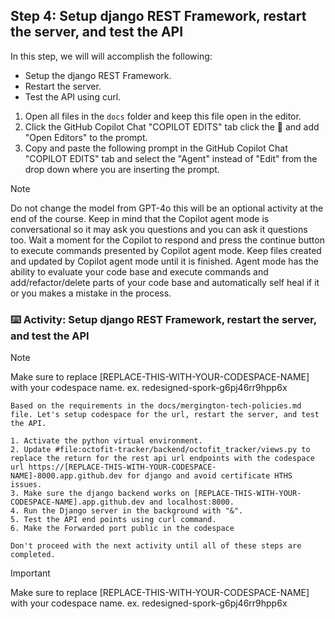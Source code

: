 ## Step 4: Setup django REST Framework, restart the server, and test the API

In this step, we will will accomplish the following:

- Setup the django REST Framework.
- Restart the server.
- Test the API using curl.

1. Open all files in the `docs` folder and keep this file open in the editor.
2. Click the GitHub Copilot Chat "COPILOT EDITS" tab click the :paperclip: and add "Open Editors" to the prompt.
3. Copy and paste the following prompt in the GitHub Copilot Chat "COPILOT EDITS" tab and select the "Agent" instead of "Edit" from the drop down where you are inserting the prompt.

>[!NOTE]
> Do not change the model from GPT-4o this will be an optional activity at the end of the course.
> Keep in mind that the Copilot agent mode is conversational so it may ask you questions and you can ask it questions too.
> Wait a moment for the Copilot to respond and press the continue button to execute commands presented by Copilot agent mode.
> Keep files created and updated by Copilot agent mode until it is finished.
> Agent mode has the ability to evaluate your code base and execute commands and add/refactor/delete parts of your code base and automatically self heal if it or you makes a mistake in the process.

### :keyboard: Activity: Setup django REST Framework, restart the server, and test the API

> [!NOTE]
> Make sure to replace [REPLACE-THIS-WITH-YOUR-CODESPACE-NAME] with your codespace name.
> ex. redesigned-spork-g6pj46rr9hpp6x

```text
Based on the requirements in the docs/mergington-tech-policies.md file. Let's setup codespace for the url, restart the server, and test the API.

1. Activate the python virtual environment.
2. Update #file:octofit-tracker/backend/octofit_tracker/views.py to replace the return for the rest api url endpoints with the codespace url https://[REPLACE-THIS-WITH-YOUR-CODESPACE-NAME]-8000.app.github.dev for django and avoid certificate HTHS issues.
3. Make sure the django backend works on [REPLACE-THIS-WITH-YOUR-CODESPACE-NAME].app.github.dev and localhost:8000.
4. Run the Django server in the background with "&".
5. Test the API end points using curl command.
6. Make the Forwarded port public in the codespace

Don't proceed with the next activity until all of these steps are completed.
```

>[!IMPORTANT]
> Make sure to replace [REPLACE-THIS-WITH-YOUR-CODESPACE-NAME] with your codespace name.
> ex. redesigned-spork-g6pj46rr9hpp6x
